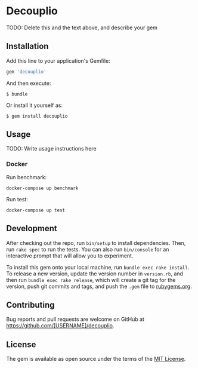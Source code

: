 # Decouplio

TODO: Delete this and the text above, and describe your gem

## Installation

Add this line to your application's Gemfile:

```ruby
gem 'decouplio'
```

And then execute:

    $ bundle

Or install it yourself as:

    $ gem install decouplio

## Usage

TODO: Write usage instructions here

### Docker 

Run benchmark:

```shell
docker-compose up benchmark
```

Run test:

```shell
docker-compose up test
```

## Development

After checking out the repo, run `bin/setup` to install dependencies. Then, run `rake spec` to run the tests. You can also run `bin/console` for an interactive prompt that will allow you to experiment.

To install this gem onto your local machine, run `bundle exec rake install`. To release a new version, update the version number in `version.rb`, and then run `bundle exec rake release`, which will create a git tag for the version, push git commits and tags, and push the `.gem` file to [rubygems.org](https://rubygems.org).

## Contributing

Bug reports and pull requests are welcome on GitHub at https://github.com/[USERNAME]/decouplio.

## License

The gem is available as open source under the terms of the [MIT License](https://opensource.org/licenses/MIT).
